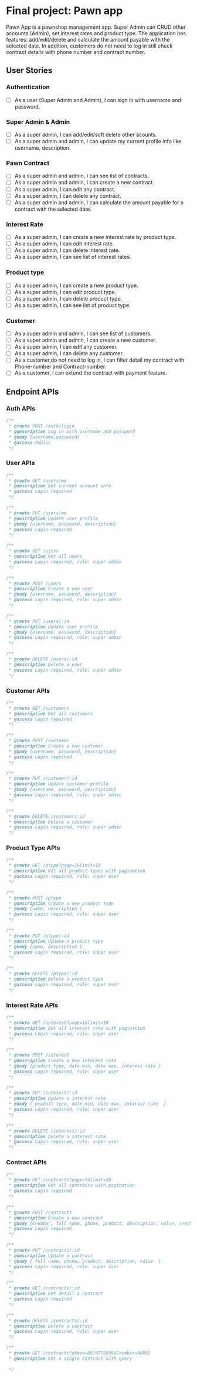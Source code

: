 # Final project: Pawn app

Pawn App is a pawnshop management app. Super Admin can CRUD other accounts (Admin), set
interest rates and product type. The application has features: add/edit/delete
and calculate the amount payable with the selected date. In addition, customers do not need
to log in still check contract details with phone number and contract number.

## User Stories

### Authentication

- [ ] As a user (Super Admin and Admin), I can sign in with username and password.

### Super Admin & Admin

- [ ] As a super admin, I can add/edit/soft delete other acounts.
- [ ] As a super admin and admin, I can update my current profile info like username, description.

### Pawn Contract

- [ ] As a super admin and admin, I can see list of contracts.
- [ ] As a super admin and admin, I can create a new contract.
- [ ] As a super admin, I can edit any contract.
- [ ] As a super admin, I can delete any contract.
- [ ] As a super admin and admin, I can calculate the amount payable for a contract with the selected date.

### Interest Rate

- [ ] As a super admin, I can create a new interest rate by product type.
- [ ] As a super admin, I can edit interest rate.
- [ ] As a super admin, I can delete interest rate.
- [ ] As a super admin, I can see list of interest rates.

### Product type

- [ ] As a super admin, I can create a new product type.
- [ ] As a super admin, I can edit product type.
- [ ] As a super admin, I can delete product type.
- [ ] As a super admin, I can see list of product type.

### Customer

- [ ] As a super admin and admin, I can see list of customers.
- [ ] As a super admin and admin, I can create a new customer.
- [ ] As a super admin, I can edit any customer.
- [ ] As a super admin, I can delete any customer.
- [ ] As a customer,do not need to log in, I can filter detail my contract with Phone-number and Contract-number.
- [ ] As a customer, I can extend the contract with payment feature.

## Endpoint APIs

### Auth APIs

```javascript
/**
 * @route POST /auth/login
 * @description Log in with username and password
 * @body {username,password}
 * @access Public
 */
```

### User APIs

```javascript
/**
 * @route GET /users/me
 * @description Get current account info
 * @access Login required
 */
```

```javascript
/**
 * @route PUT /users/me
 * @description Update user profile
 * @body {username, password, description}
 * @access Login required
 */
```

```javascript
/**
 * @route GET /users
 * @description Get all users
 * @access Login required, role: super admin
 */
```

```javascript
/**
 * @route POST /users
 * @description Create a new user
 * @body {username, password, description}
 * @access Login required, role: super admin
 */
```

```javascript
/**
 * @route PUT /users/:id
 * @description Update user profile
 * @body {username, password, description}
 * @access Login required, role: super admin
 */
```

```javascript
/**
 * @route DELETE /users/:id
 * @description Delete a user
 * @access Login required, role: super admin
 */
```

### Customer APIs

```javascript
/**
 * @route GET /customers
 * @description Get all customers
 * @access Login required
 */
```

```javascript
/**
 * @route POST /customer
 * @description Create a new customer
 * @body {username, password, description}
 * @access Login required
 */
```

```javascript
/**
 * @route PUT /customer/:id
 * @description Update customer profile
 * @body {username, password, description}
 * @access Login required, role: super admin
 */
```

```javascript
/**
 * @route DELETE /customer/:id
 * @description Delete a customer
 * @access Login required, role: super admin
 */
```

### Product Type APIs

```javascript
/**
 * @route GET /ptype?page=1&limit=10
 * @description Get all product types with pagination
 * @access Login required, role: super user
 */
```

```javascript
/**
 * @route POST /ptype
 * @description Create a new product type
 * @body {name, description }
 * @access Login required, role: super user
 */
```

```javascript
/**
 * @route PUT /ptype/:id
 * @description Update a product type
 * @body {name, description }
 * @access Login required, role: super user
 */
```

```javascript
/**
 * @route DELETE /ptype/:id
 * @description Delete a product type
 * @access Login required, role: super user
 */
```

### Interest Rate APIs

```javascript
/**
 * @route GET /interest?page=1&limit=10
 * @description Get all interest rate with pagination
 * @access Login required, role: super user
 */
```

```javascript
/**
 * @route POST /interest
 * @description Create a new interest rate
 * @body {product type, date min, date max, interest rate }
 * @access Login required, role: super user
 */
```

```javascript
/**
 * @route PUT /interest/:id
 * @description Update a interest rate
 * @body { product type, date min, date max, interest rate  }
 * @access Login required, role: super user
 */
```

```javascript
/**
 * @route DELETE /interest/:id
 * @description Delete a interest rate
 * @access Login required, role: super user
 */
```

### Contract APIs

```javascript
/**
 * @route GET /contracts?page=1&limit=10
 * @description Get all contracts with pagination
 * @access Login required
 */
```

```javascript
/**
 * @route POST /contracts
 * @description Create a new contract
 * @body {Cnumber, full name, phone, product, description, value, create-date }
 * @access Login required
 */
```

```javascript
/**
 * @route PUT /contracts/:id
 * @description Update a contract
 * @body { full name, phone, product, description, value  }
 * @access Login required, role: super user
 */
```

```javascript
/**
 * @route GET /contracts/:id
 * @description Get detail a contract
 * @access Login required
 */
```

```javascript
/**
 * @route DELETE /contracts/:id
 * @description Delete a contract
 * @access Login required, role: super user
 */
```

```javascript
/**
 * @route GET /contracts?phone=0919778899&Cnumber=00001
 * @description Get a single contract with query
 
 */
```
